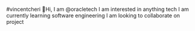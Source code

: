 #vincentcheri
👋Hi, I am @oracletech
I am interested in anything tech
I am currently learning software engineering
I am looking to collaborate on project 
